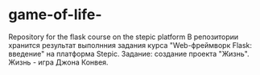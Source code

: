 # game-of-life-
Repository for the flask course on the stepic platform 
В репозитории хранится результат выполнния задания курса "Web-фреймворк Flask: введение" на платформа Stepic.
Задание: создание проекта "Жизнь".
Жизнь - игра Джона Конвея.
